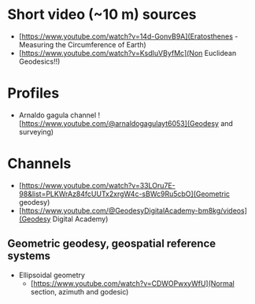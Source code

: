 

# Short video (~10 m) sources
- [https://www.youtube.com/watch?v=14d-GonvB9A](Eratosthenes - Measuring the Circumference of Earth)
- [https://www.youtube.com/watch?v=KsdIuVByfMc](Non Euclidean Geodesics!!)


# Profiles
- Arnaldo gagula channel ![https://www.youtube.com/@arnaldogagulayt6053](Geodesy and surveying)

# Channels
   - [https://www.youtube.com/watch?v=33LOru7E-98&list=PLKWrAz84fcUUTx2xrgW4c-sBWc9Ru5cbO](Geometric geodesy)
   - [https://www.youtube.com/@GeodesyDigitalAcademy-bm8kg/videos](Geodesy Digital Academy)
   
   
## Geometric geodesy, geospatial reference systems

- Ellipsoidal geometry
   - [https://www.youtube.com/watch?v=CDWOPwxyWfU](Normal section, azimuth and godesic)